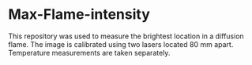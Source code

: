 # Max-Flame-intensity
This repository was used to measure the brightest location in a diffusion flame. The image is calibrated using two lasers located 80 mm apart. Temperature measurements are taken separately.
